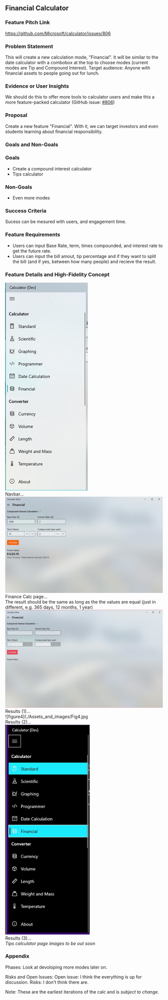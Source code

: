 ## Financial Calculator
<!-- Update with a concise title describing your feature. -->

### Feature Pitch Link
https://github.com/Microsoft/calculator/issues/806

### Problem Statement
This will create a new calculation mode, "Financial". It will be similar to the date calculator with a combobox at the top to choose modes (current modes are Tip and Compound Interest). Target audience: Anyone with financial assets to people going out for lunch.

### Evidence or User Insights
We should do this to offer more tools to calculator users and make this a more feature-packed calculator (GitHub issue: [#806](https://github.com/Microsoft/calculator/issues/806))

### Proposal
Create a new feature "Financial". With it, we can target investors and even students learning about financial responsibility.

### Goals and Non-Goals
### Goals
* Create a compound interest calculator
* Tips calculator

### Non-Goals
* Even more modes

### Success Criteria
Sucess can be mesured with users, and engagement time.

### Feature Requirements
* Users can input Base Rate, term, times compounded, and interest rate to get the future rate.
* Users can input the bill amout, tip percentage and if they want to split the bill (and if yes, between how many people) and recieve the result.

### Feature Details and High-Fidelity Concept
![figure1](./Assets_and_images/Fig1.jpg)
<br/>
Navbar...
<br/>
![figure2](./Assets_and_images/Fig2.jpg)
<br/>
Finance Calc page…
<br/>
The result should be the same as long as the the values are equal (just in different, e.g. 365 days, 12 months, 1 year)
<br/>
![figure3](./Assets_and_images/Fig3.jpg)
<br/>
Results (1)...
<br/>
![figure4](./Assets_and_images/Fig4.jpg
<br/>
Results (2)...
<br/>
![figure5](./Assets_and_images/Fig5.jpg)
<br/>
Results (3)...
<br/>
_Tips calculator page images to be out soon_

### Appendix
Phases:
Look at devoloping more modes later on.

Risks and Open Issues:
Open issue: I think the everything is up for discussion. 
Risks: I don't think there are.


Note: These are the earliest iterations of the calc and is _subject to change_.
